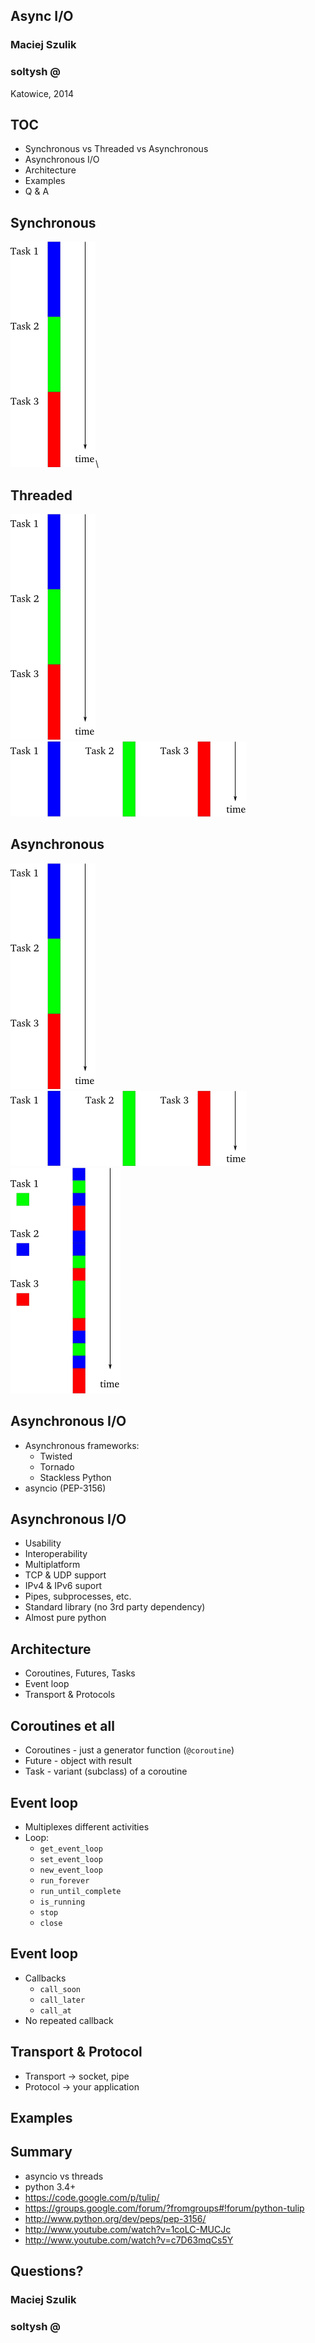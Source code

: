 ## Async I/O ##

### Maciej Szulik ###

### soltysh @ <i class="fa-twitter"></i><i class="fa-github"></i><i class="fa-bitbucket"></i> ###

Katowice, 2014

## TOC ##

* Synchronous vs Threaded vs Asynchronous
* Asynchronous I/O
* Architecture
* Examples
* Q & A

## Synchronous ##

![Synchronous](img/sync.png)\ 

## Threaded ##

![Synchronous](img/sync.png)
![Threaded](img/threaded.png)

## Asynchronous ##

![Synchronous](img/sync.png)
![Threaded](img/threaded.png)
![Asynchronous](img/async.png)

## Asynchronous I/O ##

* Asynchronous frameworks:
    - Twisted
    - Tornado
    - Stackless Python
* asyncio (PEP-3156)

## Asynchronous I/O ##

* Usability
* Interoperability
* Multiplatform
* TCP & UDP support
* IPv4 & IPv6 suport
* Pipes, subprocesses, etc.
* Standard library (no 3rd party dependency)
* Almost pure python

## Architecture ##

* Coroutines, Futures, Tasks
* Event loop
* Transport & Protocols

## Coroutines et all ##

* Coroutines - just a generator function (`@coroutine`)
* Future - object with result
* Task - variant (subclass) of a coroutine

## Event loop ##

* Multiplexes different activities
* Loop:
    - `get_event_loop`
    - `set_event_loop`
    - `new_event_loop`
    - `run_forever`
    - `run_until_complete`
    - `is_running`
    - `stop`
    - `close`

## Event loop ##

* Callbacks
    - `call_soon`
    - `call_later`
    - `call_at`
* No repeated callback

## Transport & Protocol ##

* Transport -> socket, pipe
* Protocol -> your application

## Examples ##

## Summary ##

* asyncio vs threads
* python 3.4+
* https://code.google.com/p/tulip/
* https://groups.google.com/forum/?fromgroups#!forum/python-tulip
* http://www.python.org/dev/peps/pep-3156/
* http://www.youtube.com/watch?v=1coLC-MUCJc
* http://www.youtube.com/watch?v=c7D63mqCs5Y

## Questions? ##

### Maciej Szulik ###

### soltysh @ <i class="fa-twitter"></i><i class="fa-github"></i><i class="fa-bitbucket"></i> ###

